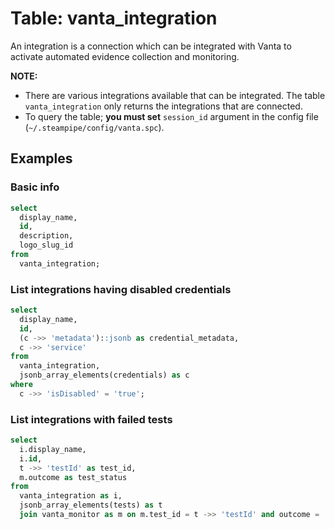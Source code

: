 # Table: vanta_integration

An integration is a connection which can be integrated with Vanta to activate automated evidence collection and monitoring.

**NOTE:**

- There are various integrations available that can be integrated. The table `vanta_integration` only returns the integrations that are connected.
- To query the table; **you must set** `session_id` argument in the config file (`~/.steampipe/config/vanta.spc`).

## Examples

### Basic info

```sql
select
  display_name,
  id,
  description,
  logo_slug_id
from
  vanta_integration;
```

### List integrations having disabled credentials

```sql
select
  display_name,
  id,
  (c ->> 'metadata')::jsonb as credential_metadata,
  c ->> 'service'
from
  vanta_integration,
  jsonb_array_elements(credentials) as c
where
  c ->> 'isDisabled' = 'true';
```

### List integrations with failed tests

```sql
select
  i.display_name,
  i.id,
  t ->> 'testId' as test_id,
  m.outcome as test_status
from
  vanta_integration as i,
  jsonb_array_elements(tests) as t
  join vanta_monitor as m on m.test_id = t ->> 'testId' and outcome = 'FAIL';
```
